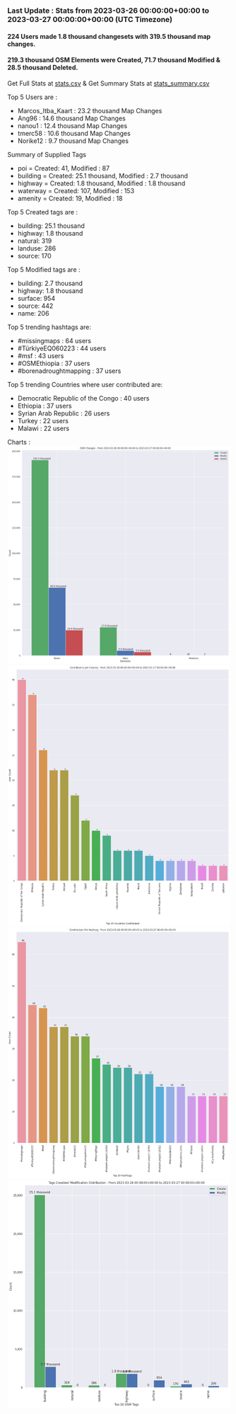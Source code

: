 ### Last Update : Stats from 2023-03-26 00:00:00+00:00 to 2023-03-27 00:00:00+00:00 (UTC Timezone)

#### 224 Users made 1.8 thousand changesets with 319.5 thousand map changes.
#### 219.3 thousand OSM Elements were Created, 71.7 thousand Modified & 28.5 thousand Deleted.
Get Full Stats at [stats.csv](/stats/hotosm/Daily/stats.csv)
 & Get Summary Stats at [stats_summary.csv](/stats/hotosm/Daily/stats_summary.csv)

Top 5 Users are : 
- Marcos_Itba_Kaart : 23.2 thousand Map Changes
- Ang96 : 14.6 thousand Map Changes
- nanou1 : 12.4 thousand Map Changes
- tmerc58 : 10.6 thousand Map Changes
- Norike12 : 9.7 thousand Map Changes

Summary of Supplied Tags
- poi = Created: 41, Modified : 87
- building = Created: 25.1 thousand, Modified : 2.7 thousand
- highway = Created: 1.8 thousand, Modified : 1.8 thousand
- waterway = Created: 107, Modified : 153
- amenity = Created: 19, Modified : 18


Top 5 Created tags are :
- building: 25.1 thousand
- highway: 1.8 thousand
- natural: 319
- landuse: 286
- source: 170


Top 5 Modified tags are :
- building: 2.7 thousand
- highway: 1.8 thousand
- surface: 954
- source: 442
- name: 206


Top 5 trending hashtags are:
- #missingmaps : 64 users
- #TürkiyeEQ060223 : 44 users
- #msf : 43 users
- #OSMEthiopia : 37 users
- #borenadroughtmapping : 37 users


Top 5 trending Countries where user contributed are:
- Democratic Republic of the Congo : 40 users
- Ethiopia : 37 users
- Syrian Arab Republic : 26 users
- Turkey : 22 users
- Malawi : 22 users


 Charts : 
![Alt text](./stats_osm_changes.png) 
![Alt text](./stats_users_per_country.png) 
![Alt text](./stats_users_per_hashtag.png) 
![Alt text](./stats_tags.png) 
